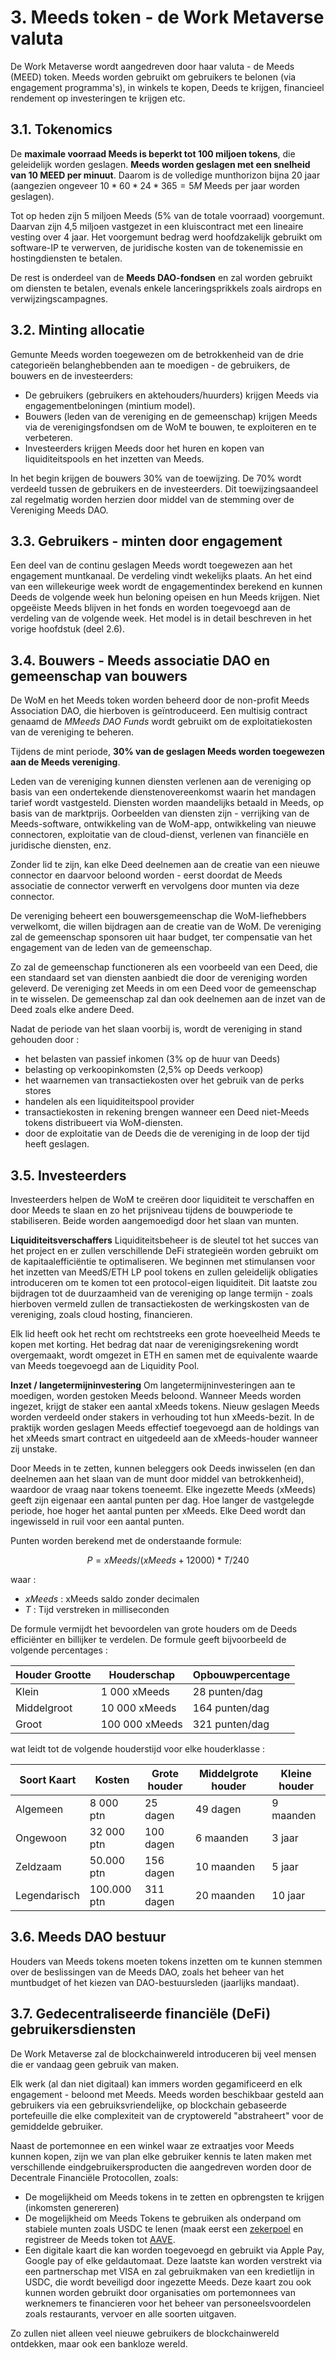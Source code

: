 # 3. Meeds token - de Work Metaverse valuta

De Work Metaverse wordt aangedreven door haar valuta - de Meeds (MEED) token. Meeds worden gebruikt om gebruikers te belonen (via engagement programma's), in winkels te kopen, Deeds te krijgen, financieel rendement op investeringen te krijgen etc.

## 3.1. Tokenomics

De **maximale voorraad Meeds is beperkt tot 100 miljoen tokens**, die geleidelijk worden geslagen. **Meeds worden geslagen met een snelheid van 10 MEED per minuut**. Daarom is de volledige munthorizon bijna 20 jaar (aangezien ongeveer $10*60*24*365 = 5M$ Meeds per jaar worden geslagen).

Tot op heden zijn 5 miljoen Meeds (5% van de totale voorraad) voorgemunt. Daarvan zijn 4,5 miljoen vastgezet in een kluiscontract met een lineaire vesting over 4 jaar. Het voorgemunt bedrag werd hoofdzakelijk gebruikt om software-IP te verwerven, de juridische kosten van de tokenemissie en hostingdiensten te betalen.

De rest is onderdeel van de __Meeds DAO-fondsen__ en zal worden gebruikt om diensten te betalen, evenals enkele lanceringsprikkels zoals airdrops en verwijzingscampagnes.


## 3.2. Minting allocatie

Gemunte Meeds worden toegewezen om de betrokkenheid van de drie categorieën belanghebbenden aan te moedigen - de gebruikers, de bouwers en de investeerders:

- De gebruikers (gebruikers en aktehouders/huurders) krijgen Meeds via engagementbeloningen (mintium model).
- Bouwers (leden van de vereniging en de gemeenschap) krijgen Meeds via de verenigingsfondsen om de WoM te bouwen, te exploiteren en te verbeteren.
- Investeerders krijgen Meeds door het huren en kopen van liquiditeitspools en het inzetten van Meeds.

In het begin krijgen de bouwers 30% van de toewijzing. De 70% wordt verdeeld tussen de gebruikers en de investeerders. Dit toewijzingsaandeel zal regelmatig worden herzien door middel van de stemming over de Vereniging Meeds DAO.

## 3.3. Gebruikers - minten door engagement

Een deel van de continu geslagen Meeds wordt toegewezen aan het engagement muntkanaal. De verdeling vindt wekelijks plaats. An het eind van een willekeurige week wordt de engagementindex berekend en kunnen Deeds de volgende week hun beloning opeisen en hun Meeds krijgen. Niet opgeëiste Meeds blijven in het fonds en worden toegevoegd aan de verdeling van de volgende week. Het model is in detail beschreven in het vorige hoofdstuk (deel 2.6).

## 3.4. Bouwers - Meeds associatie DAO en gemeenschap van bouwers

De WoM en het Meeds token worden beheerd door de non-profit Meeds Association DAO, die hierboven is geïntroduceerd. Een multisig contract genaamd de _MMeeds DAO Funds_ wordt gebruikt om de exploitatiekosten van de vereniging te beheren.

Tijdens de mint periode, **30% van de geslagen Meeds worden toegewezen aan de Meeds vereniging**.

Leden van de vereniging kunnen diensten verlenen aan de vereniging op basis van een ondertekende dienstenovereenkomst waarin het mandagen tarief wordt vastgesteld. Diensten worden maandelijks betaald in Meeds, op basis van de marktprijs. Oorbeelden van diensten zijn - verrijking van de Meeds-software, ontwikkeling van de WoM-app, ontwikkeling van nieuwe connectoren, exploitatie van de cloud-dienst, verlenen van financiële en juridische diensten, enz.

Zonder lid te zijn, kan elke Deed deelnemen aan de creatie van een nieuwe connector en daarvoor beloond worden - eerst doordat de Meeds associatie de connector verwerft en vervolgens door munten via deze connector.

De vereniging beheert een bouwersgemeenschap die WoM-liefhebbers verwelkomt, die willen bijdragen aan de creatie van de WoM. De vereniging zal de gemeenschap sponsoren uit haar budget, ter compensatie van het engagement van de leden van de gemeenschap.

Zo zal de gemeenschap functioneren als een voorbeeld van een Deed, die een standaard set van diensten aanbiedt die door de vereniging worden geleverd. De vereniging zet Meeds in om een Deed voor de gemeenschap in te wisselen. De gemeenschap zal dan ook deelnemen aan de inzet van de Deed zoals elke andere Deed.

Nadat de periode van het slaan voorbij is, wordt de vereniging in stand gehouden door :

- het belasten van passief inkomen (3% op de huur van Deeds)
- belasting op verkoopinkomsten (2,5% op Deeds verkoop)
- het waarnemen van transactiekosten over het gebruik van de perks stores
- handelen als een liquiditeitspool provider
- transactiekosten in rekening brengen wanneer een Deed niet-Meeds tokens distribueert via WoM-diensten.
- door de exploitatie van de Deeds die de vereniging in de loop der tijd heeft geslagen.


## 3.5. Investeerders

Investeerders helpen de WoM te creëren door liquiditeit te verschaffen en door Meeds te slaan en zo het prijsniveau tijdens de bouwperiode te stabiliseren. Beide worden aangemoedigd door het slaan van munten.

**Liquiditeitsverschaffers** Liquiditeitsbeheer is de sleutel tot het succes van het project en er zullen verschillende DeFi strategieën worden gebruikt om de kapitaalefficiëntie te optimaliseren. We beginnen met stimulansen voor het inzetten van MeedS/ETH LP pool tokens en zullen geleidelijk obligaties introduceren om te komen tot een protocol-eigen liquiditeit. Dit laatste zou bijdragen tot de duurzaamheid van de vereniging op lange termijn - zoals hierboven vermeld zullen de transactiekosten de werkingskosten van de vereniging, zoals cloud hosting, financieren.

Elk lid heeft ook het recht om rechtstreeks een grote hoeveelheid Meeds te kopen met korting. Het bedrag dat naar de verenigingsrekening wordt overgemaakt, wordt omgezet in ETH en samen met de equivalente waarde van Meeds toegevoegd aan de Liquidity Pool.

**Inzet / langetermijninvestering** Om langetermijninvesteringen aan te moedigen, worden gestoken Meeds beloond. Wanneer Meeds worden ingezet, krijgt de staker een aantal xMeeds tokens. Nieuw geslagen Meeds worden verdeeld onder stakers in verhouding tot hun xMeeds-bezit. In de praktijk worden geslagen Meeds effectief toegevoegd aan de holdings van het xMeeds smart contract en uitgedeeld aan de xMeeds-houder wanneer zij unstake.

Door Meeds in te zetten, kunnen beleggers ook Deeds inwisselen (en dan deelnemen aan het slaan van de munt door middel van betrokkenheid), waardoor de vraag naar tokens toeneemt. Elke ingezette Meeds (xMeeds) geeft zijn eigenaar een aantal punten per dag. Hoe langer de vastgelegde periode, hoe hoger het aantal punten per xMeeds. Elke Deed wordt dan ingewisseld in ruil voor een aantal punten.

Punten worden berekend met de onderstaande formule:

 $$ P = xMeeds / (xMeeds + 12000) * T / 240 $$

 waar :

- $xMeeds$ : xMeeds saldo zonder decimalen
- $T$ : Tijd verstreken in milliseconden

De formule vermijdt het bevoordelen van grote houders om de Deeds efficiënter en billijker te verdelen. De formule geeft bijvoorbeeld de volgende percentages :

| **Houder Grootte** | **Houderschap** | **Opbouwpercentage** |
| ------------------ | --------------- | -------------------- |
| Klein              | 1 000 xMeeds    | 28 punten/dag        |
| Middelgroot        | 10 000 xMeeds   | 164 punten/dag       |
| Groot              | 100 000 xMeeds  | 321 punten/dag       |


wat leidt tot de volgende houderstijd voor elke houderklasse :

| **Soort Kaart** | **Kosten**  | **Grote houder** | **Middelgrote houder** | **Kleine houder** |
| --------------- | ----------- | ---------------- | ---------------------- | ----------------- |
| Algemeen        | 8 000 ptn   | 25 dagen         | 49 dagen               | 9 maanden         |
| Ongewoon        | 32 000 ptn  | 100 dagen        | 6 maanden              | 3 jaar            |
| Zeldzaam        | 50.000 ptn  | 156 dagen        | 10 maanden             | 5 jaar            |
| Legendarisch    | 100.000 ptn | 311 dagen        | 20 maanden             | 10 jaar           |

## 3.6. Meeds DAO bestuur

Houders van Meeds tokens moeten tokens inzetten om te kunnen stemmen over de beslissingen van de Meeds DAO, zoals het beheer van het muntbudget of het kiezen van DAO-bestuursleden (jaarlijks mandaat).

## 3.7. Gedecentraliseerde financiële (DeFi) gebruikersdiensten

De Work Metaverse zal de blockchainwereld introduceren bij veel mensen die er vandaag geen gebruik van maken.

Elk werk (al dan niet digitaal) kan immers worden gegamificeerd en elk engagement - beloond met Meeds. Meeds worden beschikbaar gesteld aan gebruikers via een gebruiksvriendelijke, op blockchain gebaseerde portefeuille die elke complexiteit van de cryptowereld "abstraheert" voor de gemiddelde gebruiker.

Naast de portemonnee en een winkel waar ze extraatjes voor Meeds kunnen kopen, zijn we van plan elke gebruiker kennis te laten maken met verschillende eindgebruikersproducten die aangedreven worden door de Decentrale Financiële Protocollen, zoals:

- De mogelijkheid om Meeds tokens in te zetten en opbrengsten te krijgen (inkomsten genereren)
- De mogelijkheid om Meeds Tokens te gebruiken als onderpand om stabiele munten zoals USDC te lenen (maak eerst een [zekerpoel](https://app.rari.capital/fuse) en registreer de Meeds token tot [AAVE](https://aave.com/).
- Een digitale kaart die kan worden toegevoegd en gebruikt via Apple Pay, Google pay of elke geldautomaat. Deze laatste kan worden verstrekt via een partnerschap met VISA en zal gebruikmaken van een kredietlijn in USDC, die wordt beveiligd door ingezette Meeds. Deze kaart zou ook kunnen worden gebruikt door organisaties om portemonnees van werknemers te financieren voor het beheer van personeelsvoordelen zoals restaurants, vervoer en alle soorten uitgaven.

Zo zullen niet alleen veel nieuwe gebruikers de blockchainwereld ontdekken, maar ook een bankloze wereld.

 
